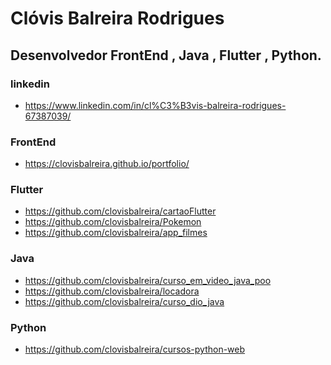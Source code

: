 # Clóvis Balreira Rodrigues 
## Desenvolvedor FrontEnd , Java , Flutter , Python.
### linkedin
* https://www.linkedin.com/in/cl%C3%B3vis-balreira-rodrigues-67387039/
### FrontEnd 
* https://clovisbalreira.github.io/portfolio/
### Flutter
* https://github.com/clovisbalreira/cartaoFlutter
* https://github.com/clovisbalreira/Pokemon
* https://github.com/clovisbalreira/app_filmes
### Java 
* https://github.com/clovisbalreira/curso_em_video_java_poo
* https://github.com/clovisbalreira/locadora
* https://github.com/clovisbalreira/curso_dio_java
### Python 
* https://github.com/clovisbalreira/cursos-python-web


<!--
**clovisbalreira/clovisbalreira** is a ✨ _special_ ✨ repository because its `README.md` (this file) appears on your GitHub profile.

Here are some ideas to get you started:

- 🔭 I’m currently working on ...
- 🌱 I’m currently learning ...
- 👯 I’m looking to collaborate on ...
- 🤔 I’m looking for help with ...
- 💬 Ask me about ...
- 📫 How to reach me: ...
- 😄 Pronouns: ...
- ⚡ Fun fact: ...
-->
